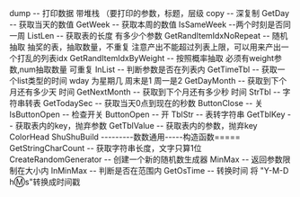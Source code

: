 dump -- 打印数据 带堆栈 （要打印的参数，标题，层级
copy -- 深复制
GetDay -- 获取当天的数值
GetWeek -- 获取本周的数值
IsSameWeek --两个时刻是否同一周
ListLen -- 获取表的长度 有多少个参数
GetRandItemIdxNoRepeat -- 随机抽取 抽奖的表，抽取数量，不重复 注意产出不能超过列表上限，可以用来产出一个打乱的列表idx
GetRandItemIdxByWeight -- 按照概率抽取 必须有weight参数,num抽取数量 可重复
InList -- 判断参数是否在列表内
GetTimeTbl -- 获取一个list类型的时间 wday 为星期几 周末是1 周一是2
GetDayMonth -- 获取到下个月还有多少天 时间
GetNextMonth -- 获取到下个月还有多少秒 时间
StrTbl -- 字符串转表
GetTodaySec -- 获取当天0点到现在的秒数
ButtonClose -- 关
IsButtonOpen -- 检查开关
ButtonOpen -- 开
TblStr -- 表转字符串
GetTblKey -- 获取表内的key，抛弃参数
GetTblValue -- 获取表内的参数，抛弃key
ColorHead
ShuShuBuild ---------数数通用-----构造函数=====
GetStringCharCount -- 获取字符串长度，文字只算1位
CreateRandomGenerator -- 创建一个新的随机数生成器
MinMax -- 返回参数限制在大小内
InMinMax -- 判断是否在范围内
GetOsTime -- 转换时间 将 "Y-M-D h:m:s"转换成时间戳
